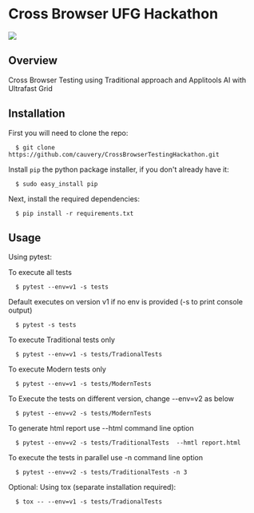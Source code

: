 # Cross Browser UFG Hackathon 

![](https://s3.amazonaws.com/assets.coveralls.io/badges/coveralls_unknown.svg)

## Overview

Cross Browser Testing using Traditional approach and Applitools AI with Ultrafast Grid 

## Installation

First you will need to clone the repo:

```
  $ git clone https://github.com/cauvery/CrossBrowserTestingHackathon.git
```

Install `pip` the python package installer, if you don't already have it:

```
  $ sudo easy_install pip
```

Next, install the required dependencies:

```
  $ pip install -r requirements.txt 
```

## Usage

Using pytest:

To execute all tests 
```
  $ pytest --env=v1 -s tests
```
Default executes on version v1 if no env is provided (-s to print console output)
```
  $ pytest -s tests
```

To execute Traditional tests only 
```
  $ pytest --env=v1 -s tests/TradionalTests
```

To execute Modern tests only 
```
  $ pytest --env=v1 -s tests/ModernTests
```

To Execute the tests on different version, change --env=v2 as below
```
  $ pytest --env=v2 -s tests/ModernTests
```

To generate html report use --html command line option
```
  $ pytest --env=v2 -s tests/TraditionalTests  --hmtl report.html
```

To execute the tests in parallel use -n command line option
```
  $ pytest --env=v2 -s tests/TraditionalTests -n 3
```

Optional: Using tox (separate installation required):

```
  $ tox -- --env=v1 -s tests/TradionalTests
```

